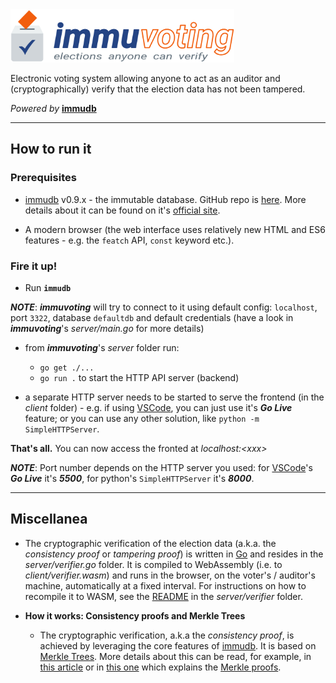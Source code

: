 <img src="./client/immuvoting-logo.svg" height="85">

Electronic voting system allowing anyone to act as an auditor and (cryptographically) verify that the election data has not been tampered.

_Powered by_ **[immudb](https://github.com/codenotary/immudb)**

---

## How to run it

### Prerequisites

- [immudb](https://github.com/codenotary/immudb) v0.9.x - the immutable database. GitHub repo is [here](https://github.com/codenotary/immudb). More details about it can be found on it's [official site](https://www.codenotary.com/technologies/immudb/).

- A modern browser (the web interface uses relatively new HTML and ES6 features - e.g. the `featch` API, `const` keyword etc.).

### Fire it up!

- Run **`immudb`**

**_NOTE_**: _**immuvoting**_ will try to connect to it using default config: `localhost`, port `3322`, database `defaultdb` and default credentials (have a look in _**immuvoting**_'s _server/main.go_ for more details)

- from _**immuvoting**_'s _server_ folder run:
  - `go get ./...`
  - `go run .` to start the HTTP API server (backend)

- a separate HTTP server needs to be started to serve the frontend (in the _client_ folder) - e.g. if using [VSCode](https://code.visualstudio.com), you can just use it's _**Go Live**_ feature; or you can use any other solution, like `python -m SimpleHTTPServer`.

**That's all.** You can now access the fronted at _localhost:&lt;xxx&gt;_

**_NOTE_**: Port number depends on the HTTP server you used: for [VSCode](https://code.visualstudio.com)'s _**Go Live**_ it's _**5500**_, for python's `SimpleHTTPServer` it's _**8000**_.

---

## Miscellanea

- The cryptographic verification of the election data (a.k.a. the _consistency proof_ or _tampering proof_) is written in [Go](https://golang.org) and resides in the _server/verifier.go_ folder. It is compiled to WebAssembly (i.e. to _client/verifier.wasm_) and runs in the browser, on the voter's / auditor's machine, automatically at a fixed interval. For instructions on how to recompile it to WASM, see the [README](./server/verifier) in the _server/verifier_ folder.

- **How it works: Consistency proofs and Merkle Trees**

  - The cryptographic verification, a.k.a the _consistency proof_, is achieved by leveraging the core features of [immudb](https://www.codenotary.com/technologies/immudb/). It is based on [Merkle Trees](https://brilliant.org/wiki/merkle-tree/). More details about this can be read, for example, in [this article](https://transparency.dev/verifiable-data-structures/) or in [this one](https://computersciencewiki.org/index.php/Merkle_proof) which explains the [Merkle proofs](https://computersciencewiki.org/index.php/Merkle_proof).
